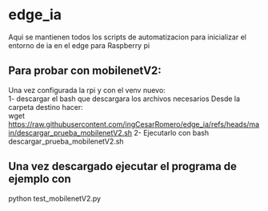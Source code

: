 # edge_ia
Aqui se mantienen todos los scripts de automatizacion para inicializar el entorno de ia en el edge para Raspberry pi

## Para probar con mobilenetV2:
Una vez configurada la rpi y con el venv nuevo:<br>
1- descargar el bash que descargara los archivos necesarios
  Desde la carpeta destino hacer:  
    wget https://raw.githubusercontent.com/ingCesarRomero/edge_ia/refs/heads/main/descargar_prueba_mobilenetV2.sh
2- Ejecutarlo con 
    bash descargar_prueba_mobilenetV2.sh

## Una vez descargado ejecutar el programa de ejemplo con
 python test_mobilenetV2.py
 

